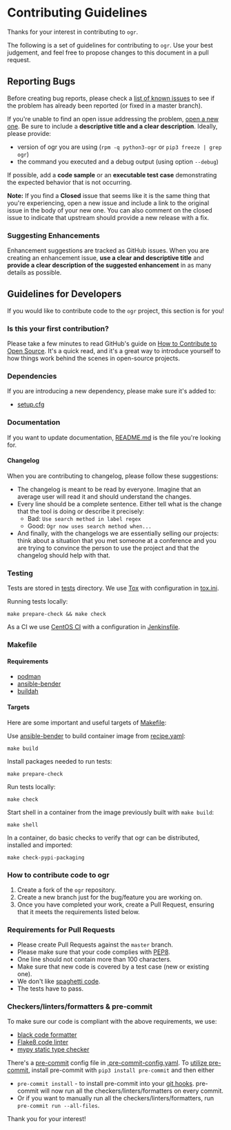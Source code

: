 # Contributing Guidelines

Thanks for your interest in contributing to `ogr`.

The following is a set of guidelines for contributing to `ogr`.
Use your best judgement, and feel free to propose changes to this document in a pull request.


## Reporting Bugs
Before creating bug reports, please check a [list of known issues](https://github.com/packit-service/ogr/issues) to see
if the problem has already been reported (or fixed in a master branch).

If you're unable to find an open issue addressing the problem, [open a new one](https://github.com/packit-service/ogr/issues/new).
Be sure to include a **descriptive title and a clear description**. Ideally, please provide:
 * version of ogr you are using (`rpm -q python3-ogr` or `pip3 freeze | grep ogr`)
 * the command you executed and a debug output (using option `--debug`)

If possible, add a **code sample** or an **executable test case** demonstrating the expected behavior that is not occurring.

**Note:** If you find a **Closed** issue that seems like it is the same thing that you're experiencing, open a new issue and include a link to the original issue in the body of your new one.
You can also comment on the closed issue to indicate that upstream should provide a new release with a fix.

### Suggesting Enhancements

Enhancement suggestions are tracked as GitHub issues.
When you are creating an enhancement issue, **use a clear and descriptive title** and **provide a clear description of the suggested enhancement** in as many details as possible.

## Guidelines for Developers

If you would like to contribute code to the `ogr` project, this section is for you!

### Is this your first contribution?

Please take a few minutes to read GitHub's guide on [How to Contribute to Open Source](https://opensource.guide/how-to-contribute/).
It's a quick read, and it's a great way to introduce yourself to how things work behind the scenes in open-source projects.

### Dependencies

If you are introducing a new dependency, please make sure it's added to:
 * [setup.cfg](setup.cfg)

### Documentation

If you want to update documentation, [README.md](README.md) is the file you're looking for.

#### Changelog

When you are contributing to changelog, please follow these suggestions:

* The changelog is meant to be read by everyone. Imagine that an average user
  will read it and should understand the changes.
* Every line should be a complete sentence. Either tell what is the change that the tool is doing or describe it precisely:
  * Bad: `Use search method in label regex`
  * Good: `Ogr now uses search method when...`
* And finally, with the changelogs we are essentially selling our projects:
  think about a situation that you met someone at a conference and you are
  trying to convince the person to use the project and that the changelog
  should help with that.

### Testing

Tests are stored in [tests](/tests) directory.
We use [Tox](https://pypi.org/project/tox) with configuration in [tox.ini](tox.ini).

Running tests locally:
```
make prepare-check && make check
```

As a CI we use [CentOS CI](https://ci.centos.org/job/ogr-pr/) with a configuration in [Jenkinsfile](Jenkinsfile).

### Makefile

#### Requirements

- [podman](https://github.com/containers/libpod)
- [ansible-bender](https://pypi.org/project/ansible-bender)
- [buildah](https://github.com/containers/buildah)

#### Targets

Here are some important and useful targets of [Makefile](/Makefile):

Use [ansible-bender](https://pypi.org/project/ansible-bender) to build container image from [recipe.yaml](recipe.yaml):
```
make build
```

Install packages needed to run tests:
```
make prepare-check
```

Run tests locally:
```
make check
```

Start shell in a container from the image previously built with `make build`:
```
make shell
```

In a container, do basic checks to verify that ogr can be distributed, installed and imported:
```
make check-pypi-packaging
```

### How to contribute code to ogr

1. Create a fork of the `ogr` repository.
2. Create a new branch just for the bug/feature you are working on.
3. Once you have completed your work, create a Pull Request, ensuring that it meets the requirements listed below.

### Requirements for Pull Requests

* Please create Pull Requests against the `master` branch.
* Please make sure that your code complies with [PEP8](https://www.python.org/dev/peps/pep-0008/).
* One line should not contain more than 100 characters.
* Make sure that new code is covered by a test case (new or existing one).
* We don't like [spaghetti code](https://en.wikipedia.org/wiki/Spaghetti_code).
* The tests have to pass.

### Checkers/linters/formatters & pre-commit

To make sure our code is compliant with the above requirements, we use:
* [black code formatter](https://github.com/ambv/black)
* [Flake8 code linter](http://flake8.pycqa.org)
* [mypy static type checker](http://mypy-lang.org)

There's a [pre-commit](https://pre-commit.com) config file in [.pre-commit-config.yaml](.pre-commit-config.yaml).
To [utilize pre-commit](https://pre-commit.com/#usage), install pre-commit with `pip3 install pre-commit` and then either
* `pre-commit install` - to install pre-commit into your [git hooks](https://githooks.com). pre-commit will now run all the checkers/linters/formatters on every commit.
* Or if you want to manually run all the checkers/linters/formatters, run `pre-commit run --all-files`.

Thank you for your interest!
